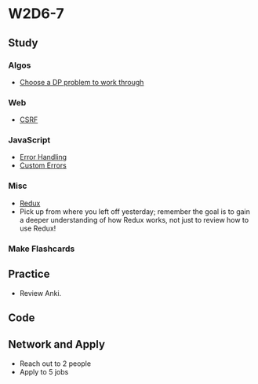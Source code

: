 # W2D6-7

## Study

### Algos 
- [Choose a DP problem to work through](https://www.geeksforgeeks.org/dynamic-programming/#concepts)

### Web
- [CSRF](https://www.acunetix.com/websitesecurity/csrf-attacks/)

### JavaScript
- [Error Handling](https://javascript.info/try-catch)
- [Custom Errors](https://javascript.info/custom-errors)

### Misc
- [Redux](https://egghead.io/courses/getting-started-with-redux)
- Pick up from where you left off yesterday; remember the goal is to gain a deeper
understanding of how Redux works, not just to review how to use Redux!

### Make Flashcards

## Practice

- Review Anki. 

## Code 

## Network and Apply 

- Reach out to 2 people
- Apply to 5 jobs 
